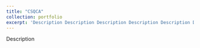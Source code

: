 ```yaml
---
title: "CSQCA"
collection: portfolio
excerpt: 'Description Description Description Description Description Description Description </br> <img src="http://SendurLanter.github.io/files/dissemination.gif"  width="300" height="225" align=left> </br></br></br></br></br>'
---
```


Description